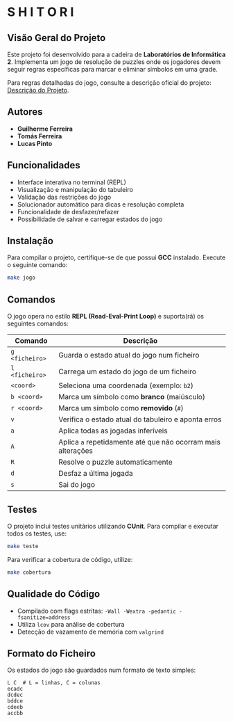 # S H I T O R I

## Visão Geral do Projeto
Este projeto foi desenvolvido para a cadeira de **Laboratórios de Informática 2**. Implementa um jogo de resolução de puzzles onde os jogadores devem seguir regras específicas para marcar e eliminar símbolos em uma grade.

Para regras detalhadas do jogo, consulte a descrição oficial do projeto: [Descrição do Projeto](https://eos.di.uminho.pt/~rui/projeto/enunciado.html).

## Autores
- **Guilherme Ferreira**
- **Tomás Ferreira**
- **Lucas Pinto**

## Funcionalidades
- Interface interativa no terminal (REPL)
- Visualização e manipulação do tabuleiro
- Validação das restrições do jogo
- Solucionador automático para dicas e resolução completa
- Funcionalidade de desfazer/refazer
- Possibilidade de salvar e carregar estados do jogo

## Instalação
Para compilar o projeto, certifique-se de que possui **GCC** instalado. Execute o seguinte comando:

```sh
make jogo
```

## Comandos
O jogo opera no estilo **REPL (Read-Eval-Print Loop)** e suporta(rá) os seguintes comandos:

| Comando | Descrição |
|---------|-------------|
| `g <ficheiro>` | Guarda o estado atual do jogo num ficheiro |
| `l <ficheiro>` | Carrega um estado do jogo de um ficheiro |
| `<coord>` | Seleciona uma coordenada (exemplo: `b2`) |
| `b <coord>` | Marca um símbolo como **branco** (maiúsculo) |
| `r <coord>` | Marca um símbolo como **removido** (`#`) |
| `v` | Verifica o estado atual do tabuleiro e aponta erros |
| `a` | Aplica todas as jogadas inferíveis |
| `A` | Aplica `a` repetidamente até que não ocorram mais alterações |
| `R` | Resolve o puzzle automaticamente |
| `d` | Desfaz a última jogada |
| `s` | Sai do jogo |

## Testes
O projeto inclui testes unitários utilizando **CUnit**. Para compilar e executar todos os testes, use:

```sh
make teste
```

Para verificar a cobertura de código, utilize:

```sh
make cobertura
```

## Qualidade do Código
- Compilado com flags estritas: `-Wall -Wextra -pedantic -fsanitize=address`
- Utiliza `lcov` para análise de cobertura
- Detecção de vazamento de memória com `valgrind`

## Formato do Ficheiro
Os estados do jogo são guardados num formato de texto simples:
```
L C  # L = linhas, C = colunas
ecadc
dcdec
bddce
cdeeb
accbb
```

